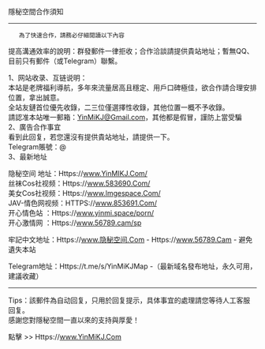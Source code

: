 隱秘空間合作須知
___________________________________________________________________________________                       
       為了快速合作，請務必仔細閱讀以下內容         

提高溝通效率的說明：群發郵件一律拒收；合作洽談請提供貴站地址；暫無QQ、目前只有郵件（或Telegram）聯繫。             
        
1、网站收录、互链说明：           
本站是老牌福利導航，多年來流量居高且穩定、用戶口碑極佳，欲合作請合理安排位置，拿出誠意。              
全站友鏈首位優先收錄，二三位僅選擇性收錄，其他位置一概不予收錄。                  
請認准本站唯一郵箱：YinMiKJ@Gmail.com，其他都是假冒，謹防上當受騙                  
2、廣告合作事宜                    
看到此回复，若您還沒有提供貴站地址，請提供一下。                  
Telegram賬號：@                                 
3、最新地址             
                                     
隐秘空间 地址：Https://www.YinMIKJ.Com/                                                                    
丝袜Cos社视频：Https://www.583690.Com/                                                                                                       
美女Cos社视频：Https://www.lmgespace.Com/                                                                                       
JAV-情色网视频：HTTPS://www.853691.Com/                                                                    
开心情色站   ：Https://www.yinmi.space/porn/                                            
开心激情网   ：Https://www.56789.cam/sp                                                                               
                                            
牢記中文地址：Https://www.隐秘空间.Com -  Https://www.56789.Cam - 避免遺失本站                                  
                                                             
Telegram地址：Https://t.me/s/YinMiKJMap -（最新域名發布地址，永久可用，建議收藏）                            
___________________________________________________________________________________                           
Tips：該郵件為自动回复，只用於回复提示，具体事宜的處理請您等待人工客服回复。                                             
感謝您對隱秘空間一直以來的支持與厚愛！                            
                 
                                   
點擊 >> Https://www.YinMiKJ.Com                          
              
               
                 
